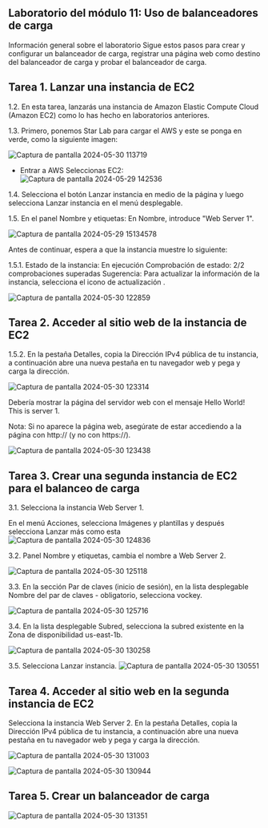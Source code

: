 ## Laboratorio del módulo 11: Uso de balanceadores de carga
Información general sobre el laboratorio
Sigue estos pasos para crear y configurar un balanceador de carga, registrar una página web como destino del balanceador de carga y probar el balanceador de carga.

## Tarea 1. Lanzar una instancia de EC2
1.2. En esta tarea, lanzarás una instancia de Amazon Elastic Compute Cloud (Amazon EC2) como lo has hecho en laboratorios anteriores.

1.3. Primero, ponemos Star Lab para cargar el AWS y este se ponga en verde, como la siguiente imagen:

![Captura de pantalla 2024-05-30 113719](https://github.com/Lila-Huanca/Trabajos-individuales-COMUNICACION-DE-DATOS-Y-REDES/assets/166184502/caca8ea1-2f82-428c-b45d-beea623281d1)

- Entrar a AWS Seleccionas EC2:
![Captura de pantalla 2024-05-29 142536](https://github.com/Lila-Huanca/Trabajos-individuales-COMUNICACION-DE-DATOS-Y-REDES/assets/166184502/0252c52c-1b61-4bcb-ba8e-085557db683f)

1.4. Selecciona el botón Lanzar instancia en medio de la página y luego selecciona Lanzar instancia en el menú desplegable.



1.5. En el panel Nombre y etiquetas:
En Nombre, introduce "Web Server 1".

![Captura de pantalla 2024-05-29 15134578](https://github.com/Lila-Huanca/Trabajos-individuales-COMUNICACION-DE-DATOS-Y-REDES/assets/166184502/6e4bf162-2a70-481d-abd9-f8b5dc6b3956)

Antes de continuar, espera a que la instancia muestre lo siguiente:

1.5.1. Estado de la instancia:  En ejecución
Comprobación de estado:  2/2 comprobaciones superadas
Sugerencia: Para actualizar la información de la instancia, selecciona el icono de actualización .

![Captura de pantalla 2024-05-30 122859](https://github.com/Lila-Huanca/Trabajos-individuales-COMUNICACION-DE-DATOS-Y-REDES/assets/166184502/a88a83c7-ff4f-4087-888d-c8539fe4ee5b)

## Tarea 2. Acceder al sitio web de la instancia de EC2

1.5.2. En la pestaña Detalles, copia la Dirección IPv4 pública de tu instancia, a continuación abre una nueva pestaña en tu navegador web y pega y carga la dirección.

![Captura de pantalla 2024-05-30 123314](https://github.com/Lila-Huanca/Trabajos-individuales-COMUNICACION-DE-DATOS-Y-REDES/assets/166184502/0f6c9fc2-e0e0-467a-8aac-4bb4963e0e31)

Debería mostrar la página del servidor web con el mensaje Hello World! This is server 1.

Nota: Si no aparece la página web, asegúrate de estar accediendo a la página con http:// (y no con https://).

![Captura de pantalla 2024-05-30 123438](https://github.com/Lila-Huanca/Trabajos-individuales-COMUNICACION-DE-DATOS-Y-REDES/assets/166184502/9bb1ddee-2d14-4902-8a15-a355f6c801b0)

## Tarea 3. Crear una segunda instancia de EC2 para el balanceo de carga

3.1. Selecciona la instancia Web Server 1.

En el menú Acciones, selecciona Imágenes y plantillas y después selecciona Lanzar más como esta
![Captura de pantalla 2024-05-30 124836](https://github.com/Lila-Huanca/Trabajos-individuales-COMUNICACION-DE-DATOS-Y-REDES/assets/166184502/11d03d04-b8e3-4c8c-a432-1fca2fbb981c)

3.2. Panel Nombre y etiquetas, cambia el nombre a Web Server 2.

![Captura de pantalla 2024-05-30 125118](https://github.com/Lila-Huanca/Trabajos-individuales-COMUNICACION-DE-DATOS-Y-REDES/assets/166184502/97efb0ff-ff5e-4252-b95d-d4ae7f19b5be)

3.3. En la sección Par de claves (inicio de sesión), en la lista desplegable Nombre del par de claves - obligatorio, selecciona vockey.

![Captura de pantalla 2024-05-30 125716](https://github.com/Lila-Huanca/Trabajos-individuales-COMUNICACION-DE-DATOS-Y-REDES/assets/166184502/95c047c8-a911-43a9-9689-6359677f4067)

3.4. En la lista desplegable Subred, selecciona la subred existente en la Zona de disponibilidad us-east-1b.

![Captura de pantalla 2024-05-30 130258](https://github.com/Lila-Huanca/Trabajos-individuales-COMUNICACION-DE-DATOS-Y-REDES/assets/166184502/0e1c5a0b-7717-4f2a-b39f-d1b8e23565b4)

3.5. Selecciona Lanzar instancia.
![Captura de pantalla 2024-05-30 130551](https://github.com/Lila-Huanca/Trabajos-individuales-COMUNICACION-DE-DATOS-Y-REDES/assets/166184502/563f9f8c-b5c3-4e07-b66a-c37933ccefe2)

## Tarea 4. Acceder al sitio web en la segunda instancia de EC2
Selecciona la instancia Web Server 2.
En la pestaña Detalles, copia la Dirección IPv4 pública de tu instancia, a continuación abre una nueva pestaña en tu navegador web y pega y carga la dirección.

![Captura de pantalla 2024-05-30 131003](https://github.com/Lila-Huanca/Trabajos-individuales-COMUNICACION-DE-DATOS-Y-REDES/assets/166184502/59ef2320-fe7d-4cc1-b1bf-3bddfa7cad5f)

![Captura de pantalla 2024-05-30 130944](https://github.com/Lila-Huanca/Trabajos-individuales-COMUNICACION-DE-DATOS-Y-REDES/assets/166184502/9359cd15-9e00-440d-9611-d50eaecc3492)

## Tarea 5. Crear un balanceador de carga

![Captura de pantalla 2024-05-30 131351](https://github.com/Lila-Huanca/Trabajos-individuales-COMUNICACION-DE-DATOS-Y-REDES/assets/166184502/2754d2be-1a9c-4015-85a1-8ef272b95925)
